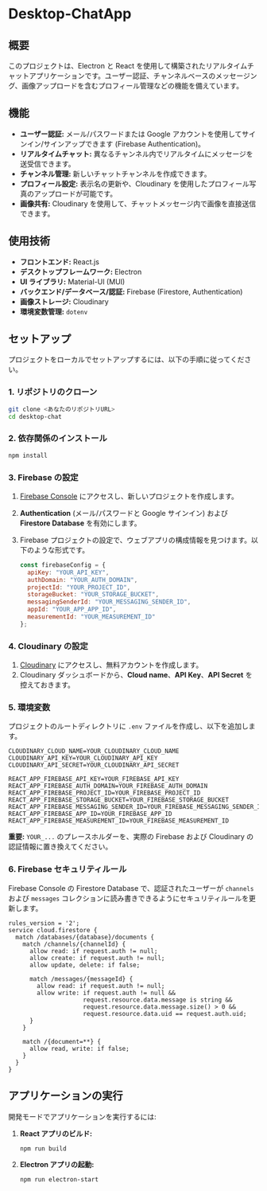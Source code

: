 # Desktop-ChatApp

## 概要

このプロジェクトは、Electron と React を使用して構築されたリアルタイムチャットアプリケーションです。ユーザー認証、チャンネルベースのメッセージング、画像アップロードを含むプロフィール管理などの機能を備えています。

## 機能

-   **ユーザー認証:** メール/パスワードまたは Google アカウントを使用してサインイン/サインアップできます (Firebase Authentication)。
-   **リアルタイムチャット:** 異なるチャンネル内でリアルタイムにメッセージを送受信できます。
-   **チャンネル管理:** 新しいチャットチャンネルを作成できます。
-   **プロフィール設定:** 表示名の更新や、Cloudinary を使用したプロフィール写真のアップロードが可能です。
-   **画像共有:** Cloudinary を使用して、チャットメッセージ内で画像を直接送信できます。

## 使用技術

-   **フロントエンド:** React.js  
-   **デスクトップフレームワーク:** Electron
-   **UI ライブラリ:** Material-UI (MUI)
-   **バックエンド/データベース/認証:** Firebase (Firestore, Authentication)
-   **画像ストレージ:** Cloudinary
-   **環境変数管理:** `dotenv`

## セットアップ

プロジェクトをローカルでセットアップするには、以下の手順に従ってください。

### 1. リポジトリのクローン

```bash
git clone <あなたのリポジトリURL>
cd desktop-chat
```

### 2. 依存関係のインストール

```bash
npm install
```

### 3. Firebase の設定

1.  [Firebase Console](https://console.firebase.google.com/) にアクセスし、新しいプロジェクトを作成します。
2.  **Authentication** (メール/パスワードと Google サインイン) および **Firestore Database** を有効にします。
3.  Firebase プロジェクトの設定で、ウェブアプリの構成情報を見つけます。以下のような形式です。

    ```javascript
    const firebaseConfig = {
      apiKey: "YOUR_API_KEY",
      authDomain: "YOUR_AUTH_DOMAIN",
      projectId: "YOUR_PROJECT_ID",
      storageBucket: "YOUR_STORAGE_BUCKET",
      messagingSenderId: "YOUR_MESSAGING_SENDER_ID",
      appId: "YOUR_APP_APP_ID",
      measurementId: "YOUR_MEASUREMENT_ID"
    };
    ```

### 4. Cloudinary の設定

1.  [Cloudinary](https://cloudinary.com/) にアクセスし、無料アカウントを作成します。
2.  Cloudinary ダッシュボードから、**Cloud name**、**API Key**、**API Secret** を控えておきます。

### 5. 環境変数

プロジェクトのルートディレクトリに `.env` ファイルを作成し、以下を追加します。

```
CLOUDINARY_CLOUD_NAME=YOUR_CLOUDINARY_CLOUD_NAME
CLOUDINARY_API_KEY=YOUR_CLOUDINARY_API_KEY
CLOUDINARY_API_SECRET=YOUR_CLOUDINARY_API_SECRET

REACT_APP_FIREBASE_API_KEY=YOUR_FIREBASE_API_KEY
REACT_APP_FIREBASE_AUTH_DOMAIN=YOUR_FIREBASE_AUTH_DOMAIN
REACT_APP_FIREBASE_PROJECT_ID=YOUR_FIREBASE_PROJECT_ID
REACT_APP_FIREBASE_STORAGE_BUCKET=YOUR_FIREBASE_STORAGE_BUCKET
REACT_APP_FIREBASE_MESSAGING_SENDER_ID=YOUR_FIREBASE_MESSAGING_SENDER_ID
REACT_APP_FIREBASE_APP_ID=YOUR_FIREBASE_APP_ID
REACT_APP_FIREBASE_MEASUREMENT_ID=YOUR_FIREBASE_MEASUREMENT_ID
```

**重要:** `YOUR_...` のプレースホルダーを、実際の Firebase および Cloudinary の認証情報に置き換えてください。

### 6. Firebase セキュリティルール

Firebase Console の Firestore Database で、認証されたユーザーが `channels` および `messages` コレクションに読み書きできるようにセキュリティルールを更新します。

```firestore
rules_version = '2';
service cloud.firestore {
  match /databases/{database}/documents {
    match /channels/{channelId} {
      allow read: if request.auth != null;
      allow create: if request.auth != null;
      allow update, delete: if false;

      match /messages/{messageId} {
        allow read: if request.auth != null;
        allow write: if request.auth != null &&
                     request.resource.data.message is string &&
                     request.resource.data.message.size() > 0 &&
                     request.resource.data.uid == request.auth.uid;
      }
    }

    match /{document=**} {
      allow read, write: if false;
    }
  }
}
```

## アプリケーションの実行

開発モードでアプリケーションを実行するには:

1.  **React アプリのビルド:**

    ```bash
    npm run build
    ```

2.  **Electron アプリの起動:**

    ```bash
    npm run electron-start
    ```

